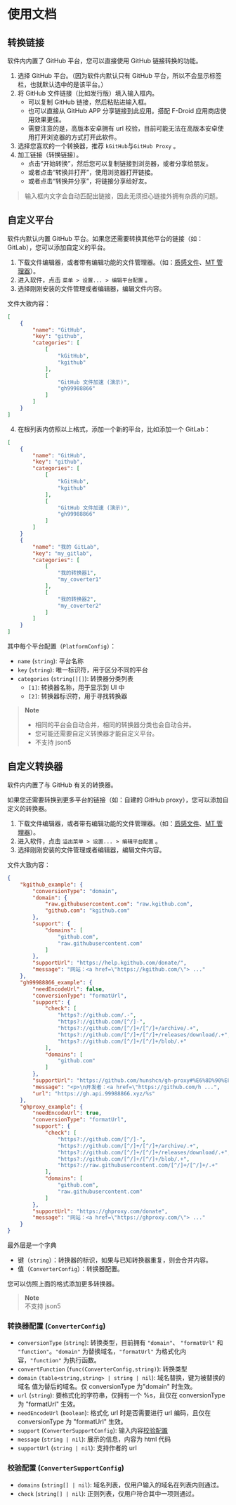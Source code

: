 # 使用文档

## 转换链接

软件内内置了 GitHub 平台，您可以直接使用 GitHub 链接转换的功能。

1. 选择 GitHub 平台。（因为软件内默认只有 GitHub 平台，所以不会显示标签栏，也就默认选中的是该平台。）
2. 将 GitHub 文件链接（比如发行版）填入输入框内。
   - 可以复制 GitHub 链接，然后粘贴进输入框。
   - 也可以直接从 GitHub APP 分享链接到此应用。搭配 F-Droid 应用商店使用效果更佳。
   - 需要注意的是，高版本安卓拥有 url 校验，目前可能无法在高版本安卓使用打开浏览器的方式打开此软件。
3. 选择您喜欢的一个转换器，推荐 `kGitHub`与`GitHub Proxy` 。
4. 加工链接（转换链接）。
   - 点击“开始转换”，然后您可以复制链接到浏览器，或者分享给朋友。
   - 或者点击“转换并打开”，使用浏览器打开链接。
   - 或者点击“转换并分享”，将链接分享给好友。

> 输入框内文字会自动匹配出链接，因此无须担心链接外拥有杂质的问题。

## 自定义平台

软件内默认内置 GitHub 平台。如果您还需要转换其他平台的链接（如：GitLab），您可以添加自定义的平台。

1. 下载文件编辑器，或者带有编辑功能的文件管理器。（如：[质感文件](https://github.com/zhanghai/MaterialFiles/releases/latest)、[MT 管理器](https://mt2.cn/)）。
2. 进入软件，点击 `菜单 > 设置... > 编辑平台配置` 。
3. 选择刚刚安装的文件管理或者编辑器，编辑文件内容。

文件大致内容：

``` json
[
    {
        "name": "GitHub",
        "key": "github",
        "categories": [
            [
                "kGitHub",
                "kgithub"
            ],
            [
                "GitHub 文件加速 (演示)",
                "gh99988866"
            ]
        ]
    }
]
```

4. 在根列表内仿照以上格式，添加一个新的平台，比如添加一个 GitLab：

```json
[
    {
        "name": "GitHub",
        "key": "github",
        "categories": [
            [
                "kGitHub",
                "kgithub"
            ],
            [
                "GitHub 文件加速 (演示)",
                "gh99988866"
            ]
        ]
    }
    {
        "name": "我的 GitLab",
        "key": "my_gitlab",
        "categories": [
            [
                "我的转换器1",
                "my_coverter1"
            ],
            [
                "我的转换器2",
                "my_coverter2"
            ]
        ]
    }
]
```

其中每个平台配置（`PlatformConfig`）：

- `name` (`string`): 平台名称
- `key` (`string`): 唯一标识符，用于区分不同的平台
- `categories` (`string[][]`): 转换器分类列表
  - `[1]`: 转换器名称，用于显示到 UI 中
  - `[2]`: 转换器标识符，用于寻找转换器

> **Note**
>
> - 相同的平台会自动合并，相同的转换器分类也会自动合并。
> - 您可能还需要自定义转换器才能自定义平台。
> - 不支持 json5

## 自定义转换器

软件内内置了与 GitHub 有关的转换器。

如果您还需要转换到更多平台的链接（如：自建的 GitHub proxy），您可以添加自定义的转换器。

1. 下载文件编辑器，或者带有编辑功能的文件管理器。（如：[质感文件](https://github.com/zhanghai/MaterialFiles/releases/latest)、[MT 管理器](https://mt2.cn/)）。
2. 进入软件，点击 `溢出菜单 > 设置... > 编辑平台配置` 。
3. 选择刚刚安装的文件管理或者编辑器，编辑文件内容。

文件大致内容：

``` json
{
    "kgithub_example": {
        "conversionType": "domain",
        "domain": {
            "raw.githubusercontent.com": "raw.kgithub.com",
            "github.com": "kgithub.com"
        },
        "support": {
            "domains": [
                "github.com",
                "raw.githubusercontent.com"
            ]
        },
        "supportUrl": "https://help.kgithub.com/donate/",
        "message": "网站：<a href=\"https://kgithub.com/\"> ..."
    },
    "gh99988866_example": {
        "needEncodeUrl": false,
        "conversionType": "formatUrl",
        "support": {
            "check": [
                "https?://github.com/.-",
                "https?://github.com/[^/]-",
                "https?://github.com/[^/]+/[^/]+/archive/.+",
                "https?://github.com/[^/]+/[^/]+/releases/download/.+",
                "https?://github.com/[^/]+/[^/]+/blob/.+"
            ],
            "domains": [
                "github.com"
            ]
        },
        "supportUrl": "https://github.com/hunshcn/gh-proxy#%E6%8D%90%E8%B5%A0",
        "message": "<p>\n开发者：<a href=\"https://github.com/h ...",
        "url": "https://gh.api.99988866.xyz/%s"
    },
    "ghproxy_example": {
        "needEncodeUrl": true,
        "conversionType": "formatUrl",
        "support": {
            "check": [
                "https?://github.com/[^/]-",
                "https?://github.com/[^/]+/[^/]+/archive/.+",
                "https?://github.com/[^/]+/[^/]+/releases/download/.+",
                "https?://github.com/[^/]+/[^/]+/blob/.+",
                "https?://raw.githubusercontent.com/[^/]+/[^/]+/.+"
            ],
            "domains": [
                "github.com",
                "raw.githubusercontent.com"
            ]
        },
        "supportUrl": "https://ghproxy.com/donate",
        "message": "网站：<a href=\"https://ghproxy.com/\"> ..."
    }
}
```

最外层是一个字典

- 键（`string`）：转换器的标识，如果与已知转换器重复，则会合并内容。
- 值（`ConverterConfig`）：转换器配置。

您可以仿照上面的格式添加更多转换器。

> **Note**\
> 不支持 json5

### 转换器配置 (`ConverterConfig`)

- `conversionType` (`string`): 转换类型，目前拥有 `"domain"`、 `"formatUrl"` 和 `"function"`。`"domain"` 为替换域名，`"formatUrl"` 为格式化内容，`"function"` 为执行函数。
- `convertFunction` (`func(ConverterConfig,string)`): 转换类型
- `domain` `(table<string,string> | string | nil`): 域名替换，键为被替换的域名 值为替后的域名。仅 conversionType 为"domain" 时生效。
- `url` (`string`): 要格式化的字符串，仅拥有一个 %s，且仅在 conversionType 为 "formatUrl" 生效。
- `needEncodeUrl` (`boolean`): 格式化 url 时是否需要进行 url 编码，且仅在 conversionType 为 "formatUrl" 生效。
- `support` (`ConverterSupportConfig`): 输入内容[校验配置](#校验配置-convertersupportconfig)
- `message` (`string | nil`): 展示的信息，内容为 html 代码
- `supportUrl` (`string | nil`): 支持作者的 url

### 校验配置 (`ConverterSupportConfig`)

- `domains` (`string[] | nil`): 域名列表，仅用户输入的域名在列表内则通过。
- `check` (`string[] | nil`): 正则列表，仅用户符合其中一项则通过。
